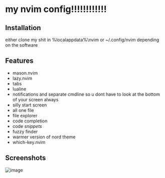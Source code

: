 # my nvim config!!!!!!!!!!!!
## Installation
either clone my shit in %localappdata%\nvim or ~/.config/nvim depending on the software
## Features
* mason.nvim
* lazy.nvim
* tabs
* lualine
* notifications and separate cmdline so u dont have to look at the bottom of your screen always
* silly start screen
* all one file
* file explorer
* code completion
* code *snippets*
* fuzzy finder
* warmer version of nord theme
* which-key.nvim
## Screenshots
![image](https://github.com/tungstengmd/nvim-config/assets/118553985/2df53dc9-2159-46d0-a636-bdcea3dbbb22)

